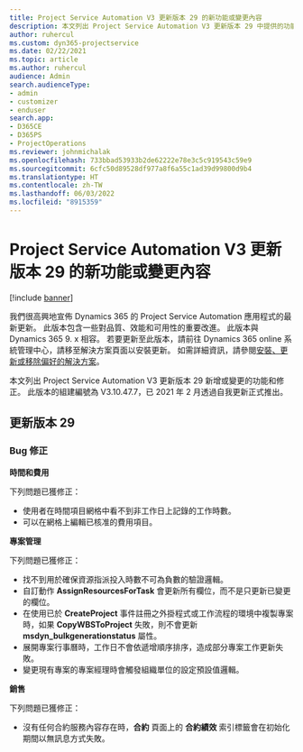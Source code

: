 ```yaml
---
title: Project Service Automation V3 更新版本 29 的新功能或變更內容
description: 本文列出 Project Service Automation V3 更新版本 29 中提供的功能和修正。
author: ruhercul
ms.custom: dyn365-projectservice
ms.date: 02/22/2021
ms.topic: article
ms.author: ruhercul
audience: Admin
search.audienceType:
- admin
- customizer
- enduser
search.app:
- D365CE
- D365PS
- ProjectOperations
ms.reviewer: johnmichalak
ms.openlocfilehash: 733bbad53933b2de62222e78e3c5c919543c59e9
ms.sourcegitcommit: 6cfc50d89528df977a8f6a55c1ad39d99800d9b4
ms.translationtype: HT
ms.contentlocale: zh-TW
ms.lasthandoff: 06/03/2022
ms.locfileid: "8915359"
---
```

# <a name="whats-new-or-changed-in-project-service-automation-update-release-29-v3"></a>Project Service Automation V3 更新版本 29 的新功能或變更內容

[!include [banner](../includes/psa-now-project-operations.md)]

我們很高興地宣佈 Dynamics 365 的 Project Service Automation 應用程式的最新更新。 此版本包含一些對品質、效能和可用性的重要改進。 此版本與 Dynamics 365 9. x 相容。 若要更新至此版本，請前往 Dynamics 365 online 系統管理中心，請移至解決方案頁面以安裝更新。 如需詳細資訊，請參閱[安裝、更新或移除偏好的解決方案](/power-platform/admin/install-remove-preferred-solution)。

本文列出 Project Service Automation V3 更新版本 29 新增或變更的功能和修正。 此版本的組建編號為 V3.10.47.7，已 2021 年 2 月透過自我更新正式推出。

## <a name="update-release-29"></a>更新版本 29

### <a name="bug-fixes"></a>Bug 修正

**時間和費用**

下列問題已獲修正：

- 使用者在時間項目網格中看不到非工作日上記錄的工作時數。
- 可以在網格上編輯已核准的費用項目。

**專案管理**

下列問題已獲修正：

- 找不到用於確保資源指派投入時數不可為負數的驗證邏輯。
- 自訂動作 **AssignResourcesForTask** 會更新所有欄位，而不是只更新已變更的欄位。
- 在使用已於 **CreateProject** 事件註冊之外掛程式或工作流程的環境中複製專案時，如果 **CopyWBSToProject** 失敗，則不會更新 **msdyn_bulkgenerationstatus** 屬性。
- 展開專案行事曆時，工作日不會依遞增順序排序，造成部分專案工作更新失敗。
- 變更現有專案的專案經理時會觸發組織單位的設定預設值邏輯。

**銷售**

下列問題已獲修正：

- 沒有任何合約服務內容存在時，**合約** 頁面上的 **合約績效** 索引標籤會在初始化期間以無訊息方式失敗。
